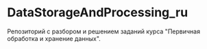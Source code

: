 # DataStorageAndProcessing_ru
Репозиторий с разбором и решением заданий курса "Первичная обработка и хранение данных".
